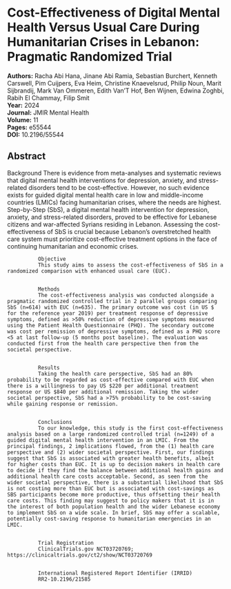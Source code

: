 # Cost-Effectiveness of Digital Mental Health Versus Usual Care During Humanitarian Crises in Lebanon: Pragmatic Randomized Trial

**Authors:** Racha Abi Hana, Jinane Abi Ramia, Sebastian Burchert, Kenneth Carswell, Pim Cuijpers, Eva Heim, Christine Knaevelsrud, Philip Noun, Marit Sijbrandij, Mark Van Ommeren, Edith Van’T Hof, Ben Wijnen, Edwina Zoghbi, Rabih El Chammay, Filip Smit  
**Year:** 2024  
**Journal:** JMIR Mental Health  
**Volume:** 11  
**Pages:** e55544  
**DOI:** 10.2196/55544  

## Abstract
Background
              There is evidence from meta-analyses and systematic reviews that digital mental health interventions for depression, anxiety, and stress-related disorders tend to be cost-effective. However, no such evidence exists for guided digital mental health care in low and middle-income countries (LMICs) facing humanitarian crises, where the needs are highest. Step-by-Step (SbS), a digital mental health intervention for depression, anxiety, and stress-related disorders, proved to be effective for Lebanese citizens and war-affected Syrians residing in Lebanon. Assessing the cost-effectiveness of SbS is crucial because Lebanon’s overstretched health care system must prioritize cost-effective treatment options in the face of continuing humanitarian and economic crises.
            
            
              Objective
              This study aims to assess the cost-effectiveness of SbS in a randomized comparison with enhanced usual care (EUC).
            
            
              Methods
              The cost-effectiveness analysis was conducted alongside a pragmatic randomized controlled trial in 2 parallel groups comparing SbS (n=614) with EUC (n=635). The primary outcome was cost (in US $ for the reference year 2019) per treatment response of depressive symptoms, defined as >50% reduction of depressive symptoms measured using the Patient Health Questionnaire (PHQ). The secondary outcome was cost per remission of depressive symptoms, defined as a PHQ score <5 at last follow-up (5 months post baseline). The evaluation was conducted first from the health care perspective then from the societal perspective.
            
            
              Results
              Taking the health care perspective, SbS had an 80% probability to be regarded as cost-effective compared with EUC when there is a willingness to pay US $220 per additional treatment response or US $840 per additional remission. Taking the wider societal perspective, SbS had a >75% probability to be cost-saving while gaining response or remission.
            
            
              Conclusions
              To our knowledge, this study is the first cost-effectiveness analysis based on a large randomized controlled trial (n=1249) of a guided digital mental health intervention in an LMIC. From the principal findings, 2 implications flowed, from the (1) health care perspective and (2) wider societal perspective. First, our findings suggest that SbS is associated with greater health benefits, albeit for higher costs than EUC. It is up to decision makers in health care to decide if they find the balance between additional health gains and additional health care costs acceptable. Second, as seen from the wider societal perspective, there is a substantial likelihood that SbS is not costing more than EUC but is associated with cost-savings as SBS participants become more productive, thus offsetting their health care costs. This finding may suggest to policy makers that it is in the interest of both population health and the wider Lebanese economy to implement SbS on a wide scale. In brief, SbS may offer a scalable, potentially cost-saving response to humanitarian emergencies in an LMIC.
            
            
              Trial Registration
              ClinicalTrials.gov NCT03720769; https://clinicaltrials.gov/ct2/show/NCT03720769
            
            
              International Registered Report Identifier (IRRID)
              RR2-10.2196/21585

